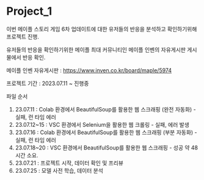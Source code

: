 # Project_1

이번 메이플 스토리 게임 6차 업데이트에 대한 유저들의 반응을 분석하고 확인하기위해 프로젝트 진행.

유저들의 반응을 확인하기위한 메이플 최대 커뮤니티인 메이플 인벤의 자유게시판 게시물에서 반응 확인.

메이플 인벤 자유게시판 : https://www.inven.co.kr/board/maple/5974

프로젝트 기간 : 2023.07.11 ~ 진행중

파일 순서

1. 23.07.11 : Colab 환경에서 BeautifulSoup를 활용한 웹 스크래핑 (완전 자동화) - 실패, 런 타임 에러
2. 23.07.12~15 : VSC 환경에서 Selenium을 활용한 웹 크롤링 - 실패, 에러 발생
3. 23.07.16 : Colab 환경에서 BeautifulSoup를 활용한 웹 스크래핑 (부분 자동화) - 실패, 런 타임 에러
4. 23.07.18~20 : VSC 환경에서 BeautifulSoup를 활용한 웹 스크래핑 - 성공 약 48시간 소요.
5. 23.07.21 : 프로젝트 시작, 데이터 확인 및 프리뷰
6. 23.07.25 : 모델 사전 학습, 데이터 분석
